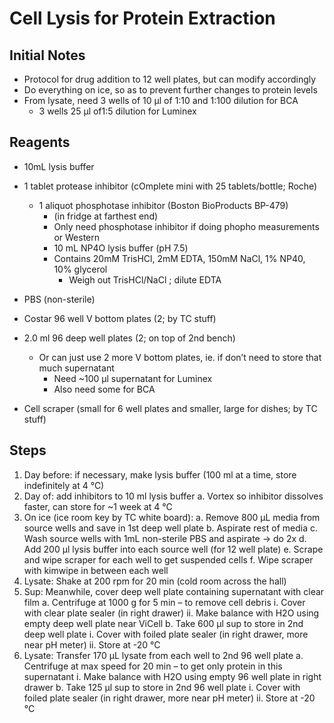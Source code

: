 # Cell Lysis for Protein Extraction

## Initial Notes

* Protocol for drug addition to 12 well plates, but can modify accordingly
* Do everything on ice, so as to prevent further changes to protein levels
* From lysate, need 3 wells of 10 μl of 1:10 and 1:100 dilution for BCA
    * 3 wells 25 μl of1:5 dilution for Luminex

## Reagents

* 10mL lysis buffer
 * 1 tablet protease inhibitor (cOmplete mini with 25 tablets/bottle; Roche)
    * 1 aliquot phosphotase inhibitor (Boston BioProducts BP-479)
        * (in fridge at farthest end)
        * Only need phosphotase inhibitor if doing phopho measurements or Western
        * 10 mL NP4O lysis buffer (pH 7.5)
        * Contains 20mM TrisHCl, 2mM EDTA, 150mM NaCl, 1% NP40, 10% glycerol
            * Weigh out TrisHCl/NaCl ; dilute EDTA

* PBS (non-sterile)

* Costar 96 well V bottom plates (2; by TC stuff)

* 2.0 ml 96 deep well plates (2; on top of 2nd bench)
    * Or can just use 2 more V bottom plates, ie. if don’t need to store that much supernatant
        * Need ~100 μl supernatant for Luminex
        * Also need some for BCA

* Cell scraper (small for 6 well plates and smaller, large for dishes; by TC stuff)

## Steps

1. Day before: if necessary, make lysis buffer (100 ml at a time, store indefinitely at 4 °C)
2. Day of: add inhibitors to 10 ml lysis buffer
    a. Vortex so inhibitor dissolves faster, can store for ~1 week at 4 °C
3. On ice (ice room key by TC white board):
    a. Remove 800 μL media from source wells and save in 1st deep well plate
    b. Aspirate rest of media
    c. Wash source wells with 1mL non-sterile PBS and aspirate -> do 2x
    d. Add 200 μl lysis buffer into each source well (for 12 well plate)
    e. Scrape and wipe scraper for each well to get suspended cells
    f. Wipe scraper with kimwipe in between each well
4. Lysate: Shake at 200 rpm for 20 min (cold room across the hall)
5. Sup: Meanwhile, cover deep well plate containing supernatant with clear film
    a. Centrifuge at 1000 g for 5 min – to remove cell debris
        i. Cover with clear plate sealer (in right drawer)
        ii. Make balance with H2O using empty deep well plate near ViCell
    b. Take 600 μl sup to store in 2nd deep well plate
        i. Cover with foiled plate sealer (in right drawer, more near pH meter)
        ii. Store at -20 °C
6. Lysate: Transfer 170 μL lysate from each well to 2nd 96 well plate
    a. Centrifuge at max speed for 20 min – to get only protein in this supernatant
        i. Make balance with H2O using empty 96 well plate in right drawer
    b. Take 125 μl sup to store in 2nd 96 well plate
        i. Cover with foiled plate sealer (in right drawer, more near pH meter)
        ii. Store at -20 °C
